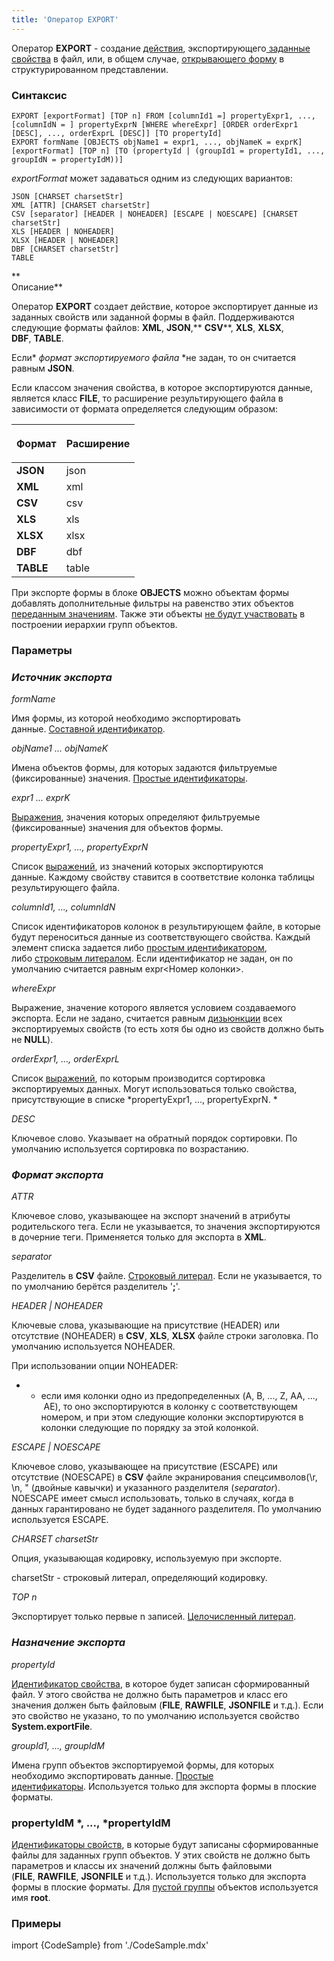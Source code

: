 ```yaml
---
title: 'Оператор EXPORT'
---
```


Оператор **EXPORT** - создание [действия](Действия.md), экспортирующего[ заданные свойства](Экспорт_данных_EXPORT.md) в файл, или, в общем случае, [открывающего форму](В_структурированном_представлении_EXPORT_IMPORT.md) в структурированном представлении. 

### Синтаксис

    EXPORT [exportFormat] [TOP n] FROM [columnId1 =] propertyExpr1, ..., [columnIdN = ] propertyExprN [WHERE whereExpr] [ORDER orderExpr1 [DESC], ..., orderExprL [DESC]] [TO propertyId]
    EXPORT formName [OBJECTS objName1 = expr1, ..., objNameK = exprK] [exportFormat] [TOP n] [TO (propertyId | (groupId1 = propertyId1, ..., groupIdN = propertyIdM))]

*exportFormat* может задаваться одним из следующих вариантов:

    JSON [CHARSET charsetStr]
    XML [ATTR] [CHARSET charsetStr]
    CSV [separator] [HEADER | NOHEADER] [ESCAPE | NOESCAPE] [CHARSET charsetStr]
    XLS [HEADER | NOHEADER]
    XLSX [HEADER | NOHEADER]
    DBF [CHARSET charsetStr]
    TABLE

**  
Описание**

Оператор **EXPORT** создает действие, которое экспортирует данные из заданных свойств или заданной формы в файл. Поддерживаются следующие форматы файлов: **XML**, **JSON**,** **CSV****, **XLS**, **XLSX**, **DBF**, **TABLE**. 

Если* *формат экспортируемого файла* *не задан, то он считается равным **JSON**.

Если классом значения свойства, в которое экспортируются данные, является класс **FILE**, то расширение результирующего файла в зависимости от формата определяется следующим образом:

|<p>Формат</p>|<p>Расширение</p>|
|---|---|
|<strong>JSON</strong>|json|
|<strong>XML</strong>|xml|
|<strong>CSV</strong>|csv|
|<strong>XLS</strong>|xls|
|<strong>XLSX</strong>|xlsx|
|<strong>DBF</strong>|dbf|
|<strong>TABLE</strong>|table|

При экспорте формы в блоке **OBJECTS** можно объектам формы добавлять дополнительные фильтры на равенство этих объектов [переданным значениям](Открытие_формы.md#передача-объектов). Также эти объекты [не будут участвовать](Структурированное_представление.md#objects-broken) в построении иерархии групп объектов.

### Параметры

### *Источник экспорта*

*formName*

Имя формы, из которой необходимо экспортировать данные. [Составной идентификатор](Идентификаторы.md#cid-broken).

*objName1 ... objNameK*

Имена объектов формы, для которых задаются фильтруемые (фиксированные) значения. [Простые идентификаторы](Идентификаторы.md#id-broken).

*expr1 ... exprK*

[Выражения](Выражения.md), значения которых определяют фильтруемые (фиксированные) значения для объектов формы.

*propertyExpr1, ..., propertyExprN*

Список [выражений](Выражения.md), из значений которых экспортируются данные. Каждому свойству ставится в соответствие колонка таблицы результирующего файла.

*columnId1, ..., columnIdN*

Список идентификаторов колонок в результирующем файле, в которые будут переноситься данные из соответствующего свойства. Каждый элемент списка задается либо [простым идентификатором](Идентификаторы.md#id-broken), либо [строковым литералом](Литералы.md#strliteral-broken). Если идентификатор не задан, он по умолчанию считается равным expr<Номер колонки\>.

*whereExpr*

Выражение, значение которого является условием создаваемого экспорта. Если не задано, считается равным [дизьюнкции](Логические_операторы_AND_OR_NOT_XOR.md) всех экспортируемых свойств (то есть хотя бы одно из свойств должно быть не **NULL**).

*orderExpr1, ..., orderExprL*

Список [выражений](Выражения.md), по которым производится сортировка экспортируемых данных. Могут использоваться только свойства, присутствующие в списке *propertyExpr1, ..., propertyExprN. *

*DESC*

Ключевое слово. Указывает на обратный порядок сортировки. По умолчанию используется сортировка по возрастанию.

### *Формат экспорта*

*ATTR*

Ключевое слово, указывающее на экспорт значений в атрибуты родительского тега. Если не указывается, то значения экспортируются в дочерние теги. Применяется только для экспорта в **XML**.

*separator*

Разделитель в **CSV** файле. [Строковый литерал](Литералы.md#strliteral-broken). Если не указывается, то по умолчанию берётся разделитель '**;**'.

*HEADER | NOHEADER*

Ключевые слова, указывающие на присутствие (HEADER) или отсутствие (NOHEADER) в **CSV**, **XLS**, **XLSX** файле строки заголовка. По умолчанию используется NOHEADER.

При использовании опции NOHEADER:

-   -   если имя колонки одно из предопределенных (A, B, ..., Z, AA, ...,  AE), то оно экспортируются в колонку с соответствующем номером, и при этом следующие колонки экспортируются в колонки следующие по порядку за этой колонкой.

*ESCAPE | NOESCAPE*

Ключевое слово, указывающее на присутствие (ESCAPE) или отсутствие (NOESCAPE) в **CSV** файле экранирования спецсимволов(\\r, \\n, " (двойные кавычки) и указанного разделителя (*separator*). NOESCAPE имеет смысл использовать, только в случаях, когда в данных гарантировано не будет заданного разделителя. По умолчанию используется ESCAPE.

*CHARSET charsetStr*

Опция, указывающая кодировку, используемую при экспорте.

charsetStr - строковый литерал, определяющий кодировку. 

*TOP n*

Экспортирует только первые n записей. [Целочисленный литерал](Литералы.md).

### *Назначение экспорта*

*propertyId*

[Идентификатор свойства](Идентификаторы.md#propertyid-broken), в которое будет записан сформированный файл. У этого свойства не должно быть параметров и класс его значения должен быть файловым (**FILE**, **RAWFILE**, **JSONFILE** и т.д.). Если это свойство не указано, то по умолчанию используется свойство **System.exportFile**.

*groupId1, ..., groupIdM*

Имена групп объектов экспортируемой формы, для которых необходимо экспортировать данные. [Простые идентификаторы](Идентификаторы.md#id-broken). Используется только для экспорта формы в плоские форматы.

### propertyIdM *, ..., *propertyIdM

[Идентификаторы свойств](Идентификаторы.md#propertyid-broken), в которые будут записаны сформированные файлы для заданных групп объектов. У этих свойств не должно быть параметров и классы их значений должны быть файловыми (**FILE**, **RAWFILE**, **JSONFILE** и т.д.). Используется только для экспорта формы в плоские форматы. Для [пустой группы](Статичное_представление.md#пустая-группа-объектов) объектов используется имя **root**. 

### Примеры


import {CodeSample} from './CodeSample.mdx'

<CodeSample url="https://ru-documentation.lsfusion.org/sample?file=ActionSample&block=exportplain"/>

<CodeSample url="https://ru-documentation.lsfusion.org/sample?file=ActionSample&block=export"/>

  

  
